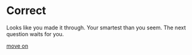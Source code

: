 
# Correct

Looks like you made it through. Your smartest than you seem. The next question waits for you.


[move on](../questions/question2.md)

